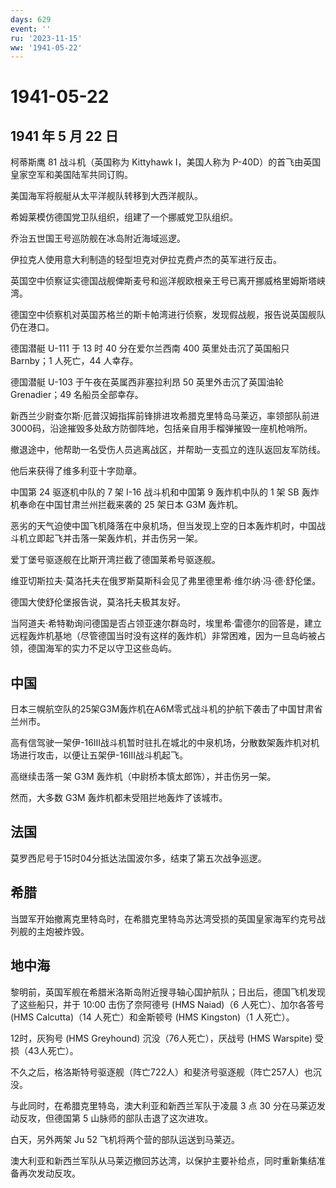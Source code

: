 ```yaml
---
days: 629
event: ''
ru: '2023-11-15'
ww: '1941-05-22'
---
```


# 1941-05-22

## 1941 年 5 月 22 日

柯蒂斯鹰 81 战斗机（英国称为 Kittyhawk I，美国人称为
P-40D）的首飞由英国皇家空军和美国陆军共同订购。

美国海军将舰艇从太平洋舰队转移到大西洋舰队。

希姆莱模仿德国党卫队组织，组建了一个挪威党卫队组织。

乔治五世国王号巡防舰在冰岛附近海域巡逻。

伊拉克人使用意大利制造的轻型坦克对伊拉克费卢杰的英军进行反击。

英国空中侦察证实德国战舰俾斯麦号和巡洋舰欧根亲王号已离开挪威格里姆斯塔峡湾。

德国空中侦察机对英国苏格兰的斯卡帕湾进行侦察，发现假战舰，报告说英国舰队仍在港口。

德国潜艇 U-111 于 13 时 40 分在爱尔兰西南 400 英里处击沉了英国船只
Barnby；1 人死亡，44 人幸存。

德国潜艇 U-103 于午夜在英属西非塞拉利昂 50 英里外击沉了英国油轮
Grenadier；49 名船员全部幸存。

新西兰少尉查尔斯·厄普汉姆指挥前锋排进攻希腊克里特岛马莱迈，率领部队前进3000码，沿途摧毁多处敌方防御阵地，包括亲自用手榴弹摧毁一座机枪哨所。

撤退途中，他帮助一名受伤人员逃离战区，并帮助一支孤立的连队返回友军防线。

他后来获得了维多利亚十字勋章。

中国第 24 驱逐机中队的 7 架 I-16 战斗机和中国第 9 轰炸机中队的 1 架 SB
轰炸机奉命在中国甘肃兰州拦截来袭的 25 架日本 G3M 轰炸机。

恶劣的天气迫使中国飞机降落在中泉机场，但当发现上空的日本轰炸机时，中国战斗机立即起飞并击落一架轰炸机，并击伤另一架。

爱丁堡号驱逐舰在比斯开湾拦截了德国莱希号驱逐舰。

维亚切斯拉夫·莫洛托夫在俄罗斯莫斯科会见了弗里德里希·维尔纳·冯·德·舒伦堡。

德国大使舒伦堡报告说，莫洛托夫极其友好。

当阿道夫·希特勒询问德国是否占领亚速尔群岛时，埃里希·雷德尔的回答是，建立远程轰炸机基地（尽管德国当时没有这样的轰炸机）非常困难，因为一旦岛屿被占领，德国海军的实力不足以守卫这些岛屿。

## 中国

日本三幌航空队的25架G3M轰炸机在A6M零式战斗机的护航下袭击了中国甘肃省兰州市。

高有信驾驶一架伊-16III战斗机暂时驻扎在城北的中泉机场，分散数架轰炸机对机场进行攻击，以便让五架伊-16III战斗机起飞。

高继续击落一架 G3M 轰炸机（中尉桥本慎太郎饰），并击伤另一架。

然而，大多数 G3M 轰炸机都未受阻拦地轰炸了该城市。

## 法国

莫罗西尼号于15时04分抵达法国波尔多，结束了第五次战争巡逻。

## 希腊

当盟军开始撤离克里特岛时，在希腊克里特岛苏达湾受损的英国皇家海军约克号战列舰的主炮被炸毁。

## 地中海

黎明前，英国军舰在希腊米洛斯岛附近搜寻轴心国护航队；日出后，德国飞机发现了这些船只，并于
10:00 击伤了奈阿德号 (HMS Naiad)（6 人死亡）、加尔各答号 (HMS
Calcutta)（14 人死亡）和金斯顿号 (HMS Kingston)（1 人死亡）。

12时，灰狗号 (HMS Greyhound) 沉没（76人死亡），厌战号 (HMS Warspite)
受损（43人死亡）。

不久之后，格洛斯特号驱逐舰（阵亡722人）和斐济号驱逐舰（阵亡257人）也沉没。

与此同时，在希腊克里特岛，澳大利亚和新西兰军队于凌晨 3 点 30
分在马莱迈发动反攻，但德国第 5 山脉师的部队击退了这次进攻。

白天，另外两架 Ju 52 飞机将两个营的部队运送到马莱迈。

澳大利亚和新西兰军队从马莱迈撤回苏达湾，以保护主要补给点，同时重新集结准备再次发动反攻。